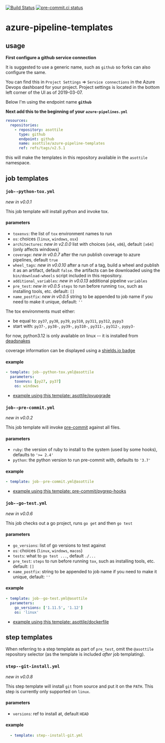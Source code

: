 [![Build Status](https://dev.azure.com/asottile/asottile/_apis/build/status/asottile.azure-pipeline-templates?branchName=main)](https://dev.azure.com/asottile/asottile/_build/latest?definitionId=7&branchName=main)
[![pre-commit.ci status](https://results.pre-commit.ci/badge/github/asottile/azure-pipeline-templates/main.svg)](https://results.pre-commit.ci/latest/github/asottile/azure-pipeline-templates/main)

azure-pipeline-templates
========================

## usage

**First configure a github service connection**

It is suggested to use a generic name, such as `github` so forks can also
configure the same.

You can find this in `Project Settings` => `Service connections` in the
Azure Devops dashboard for your project.  Project settings is located in the
bottom left corner of the UI as of 2019-03-07.

Below I'm using the endpoint name **`github`**

**Next add this to the beginning of your `azure-pipelines.yml`**

```yaml
resources:
  repositories:
    - repository: asottile
      type: github
      endpoint: github
      name: asottile/azure-pipeline-templates
      ref: refs/tags/v2.5.1
```

this will make the templates in this repository available in the `asottile`
namespace.

## job templates

### `job--python-tox.yml`

_new in v0.0.1_

This job template will install python and invoke tox.

#### parameters

- `toxenvs`: the list of `tox` environment names to run
- `os`: choices (`linux`, `windows`, `osx`)
- `architectures`: _new in v2.0.0_ list with choices (`x64`, `x86`),
  default `[x64]` (only affects windows)
- `coverage`: _new in v0.0.7_ after the run publish coverage to azure
  pipelines, default `true`
- `wheel_tags`: _new in v0.0.10_ after a run of a tag, build a wheel and
  publish it as an artifact, default `false`.  the artifacts can be downloaded
  using the `bin/download-wheels` script included in this repository.
- `additional_variables`: _new in v0.0.13_ additional pipeline `variables`
- `pre_test`: _new in v0.0.5_ `steps` to run before running `tox`, such as
  installing tools, etc.  default: `[]`
- `name_postfix`: _new in v0.0.5_ string to be appended to job name if you need
  to make it unique, default: `''`

The tox environments must either:
- be equal to: `py37`, `py38`, `py39`, `py310`, `py311`, `py312`, `pypy3`
- start with: `py37-`, `py38-`, `py39-`, `py310-`, `py311-`, `py312-`, `pypy3-`

for now, python3.12 is only available on linux -- it is installed from
[deadsnakes](https://github.com/deadsnakes)

coverage information can be displayed using a
[shields.io badge](https://shields.io/category/coverage)

#### example

```yaml
- template: job--python-tox.yml@asottile
  parameters:
    toxenvs: [py27, py37]
    os: windows
```

- [example using this template: asottile/pyupgrade](https://github.com/asottile/pyupgrade/blob/8701d8b7/azure-pipelines.yml#L14-L21)

### `job--pre-commit.yml`

_new in v0.0.2_

This job template will invoke [pre-commit](https://pre-commit.com) against all
files.

#### parameters

- `ruby`: the version of ruby to install to the system (used by some hooks),
  defaults to `'>= 2.4'`
- `python`: the python version to run pre-commit with, defaults to `'3.7'`

#### example

```yaml
- template: job--pre-commit.yml@asottile
```

- [example using this template: pre-commit/pygrep-hooks](https://github.com/pre-commit/pygrep-hooks/blob/2968c93e/azure-pipelines.yml#L9-L10)

### `job--go-test.yml`

_new in v0.0.6_

This job checks out a go project, runs `go get` and then `go test`

#### parameters

- `go_versions`: list of go versions to test against
- `os`: choices (`linux`, `windows`, `macos`)
- `tests`: what to `go test ...`, default `./...`
- `pre_test`: `steps` to run before running `tox`, such as installing tools,
  etc.  default: `[]`
- `name_postfix`: string to be appended to job name if you need to make it
  unique, default: `''`

#### example

```yaml
- template: job--go-test.yml@asottile
  parameters:
    go_versions: ['1.11.5', '1.12']
    os: 'linux'
```

- [example using this template: asottile/dockerfile](https://github.com/asottile/dockerfile/blob/2bd942dc/azure-pipelines.yml#L16-L21)

## step templates

When referring to a step template as part of `pre_test`, omit the `@asottile`
repository selector (as the template is included *after* job templating).

### `step--git-install.yml`

_new in v0.0.8_

This step template will install `git` from source and put it on the `PATH`.
This step is currently only supported on `linux`.

#### parameters

- `versions`: ref to install at, default `HEAD`

#### example

```yaml
  - template: step--install-git.yml
```
